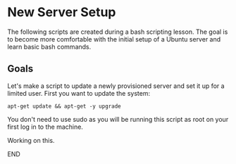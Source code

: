 # New Server Setup

The following scripts are created during a bash scripting lesson.  The goal is to become more comfortable with the initial setup of a Ubuntu server and learn basic bash commands.

## Goals

Let's make a script to update a newly provisioned server and set it up for a limited user.  First you want to update the system:

`apt-get update && apt-get -y upgrade`

You don't need to use sudo as you will be running this script as root on your first log in to the machine.

Working on this. 

END
